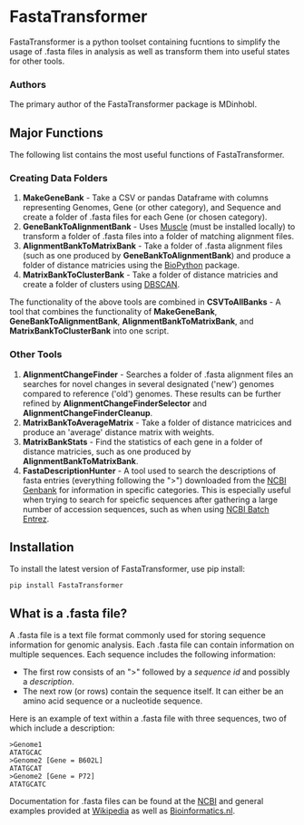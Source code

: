 # FastaTransformer
FastaTransformer is a python toolset containing fucntions to simplify the usage of .fasta files in analysis as well as transform them into useful states for other tools.

### Authors

The primary author of the FastaTransformer package is MDinhobl.

## Major Functions
The following list contains the most useful functions of FastaTransformer.

### Creating Data Folders

1. **MakeGeneBank** - Take a CSV or pandas Dataframe with columns representing Genomes, Gene (or other category), and Sequence and create a folder of .fasta files for each Gene (or chosen category).
1. **GeneBankToAlignmentBank** - Uses [Muscle](https://www.drive5.com/muscle/) (must be installed locally) to transform a folder of .fasta files into a folder of matching alignment files.
1. **AlignmentBankToMatrixBank** - Take a folder of .fasta alignment files (such as one produced by **GeneBankToAlignmentBank**) and produce a folder of distance matricies using the [BioPython](https://biopython.org/docs/1.76/api/Bio.Phylo.TreeConstruction.html) package.
1. **MatrixBankToClusterBank** - Take a folder of distance matricies and create a folder of clusters using [DBSCAN](https://scikit-learn.org/stable/modules/generated/sklearn.cluster.DBSCAN.html).

The functionality of the above tools are combined in  **CSVToAllBanks** - A tool that combines the functionality of **MakeGeneBank**, **GeneBankToAlignmentBank**, **AlignmentBankToMatrixBank**, and **MatrixBankToClusterBank** into one script.

### Other Tools

1. **AlignmentChangeFinder** - Searches a folder of .fasta alignment files an searches for novel changes in several designated ('new') genomes compared to reference ('old') genomes. These results can be further refined by **AlignmentChangeFinderSelector** and **AlignmentChangeFinderCleanup**.
1. **MatrixBankToAverageMatrix** - Take a folder of distance matricices and produce an 'average' distance matrix with weights.
1. **MatrixBankStats** - Find the statistics of each gene in a folder of distance matricies, such as one produced by **AlignmentBankToMatrixBank**.
1. **FastaDescriptionHunter** - A tool used to search the descriptions of fasta entries (everything following the ">") downloaded from the [NCBI Genbank](https://www.ncbi.nlm.nih.gov/genbank/) for information in specific categories. This is especially useful when trying to search for speicfic sequences after gathering a large number of accession sequences, such as when using [NCBI Batch Entrez](https://www.ncbi.nlm.nih.gov/sites/batchentrez). 


## Installation
To install the latest version of FastaTransformer, use pip install:

    pip install FastaTransformer

## What is a .fasta file?
A .fasta file is a text file format commonly used for storing sequence information for genomic analysis. Each .fasta file can contain information on multiple sequences. Each sequence includes the following information:
- The first row consists of an ">" followed by a *sequence id* and possibly a *description*. 
- The next row (or rows) contain the sequence itself. It can either be an amino acid sequence or a nucleotide sequence.

Here is an example of text within a .fasta file with three sequences, two of which include a description: 
<br>

    >Genome1
    ATATGCAC
    >Genome2 [Gene = B602L]
    ATATGCAT
    >Genome2 [Gene = P72]
    ATATGCATC

Documentation for .fasta files can be found at the [NCBI](https://www.ncbi.nlm.nih.gov/genbank/fastaformat/) and general examples provided at [Wikipedia](https://en.wikipedia.org/wiki/FASTA_format#Description_line) as well as [Bioinformatics.nl](https://www.bioinformatics.nl/tools/crab_fasta.html).
